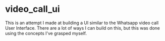 # video_call_ui

This is an attempt I made at building a UI similar to the 
Whatsapp video call User Interface. There are a lot of ways 
I can build on this, but this was done using the concepts I've grasped 
myself.
